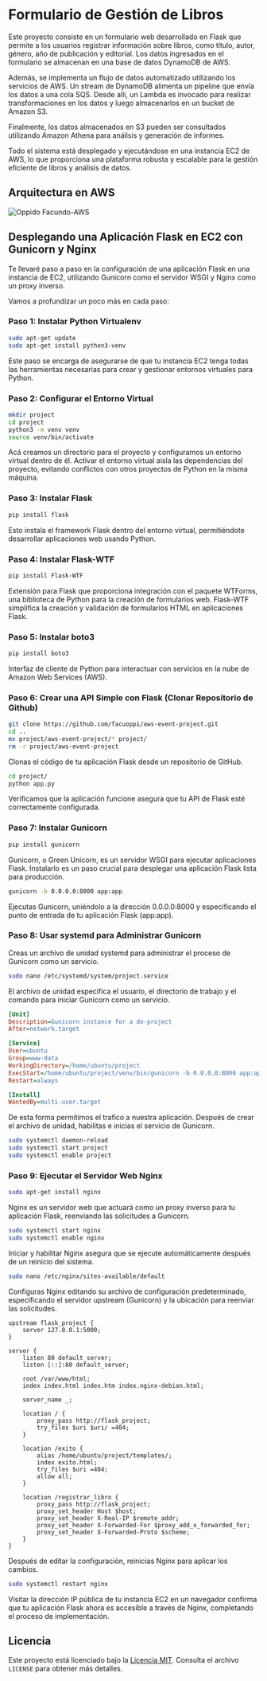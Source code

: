 # Formulario de Gestión de Libros

Este proyecto consiste en un formulario web desarrollado en Flask que permite a los usuarios registrar información sobre libros, como título, autor, género, año de publicación y editorial. Los datos ingresados en el formulario se almacenan en una base de datos DynamoDB de AWS.

Además, se implementa un flujo de datos automatizado utilizando los servicios de AWS. Un stream de DynamoDB alimenta un pipeline que envía los datos a una cola SQS. Desde allí, un Lambda es invocado para realizar transformaciones en los datos y luego almacenarlos en un bucket de Amazon S3.

Finalmente, los datos almacenados en S3 pueden ser consultados utilizando Amazon Athena para análisis y generación de informes.

Todo el sistema está desplegado y ejecutándose en una instancia EC2 de AWS, lo que proporciona una plataforma robusta y escalable para la gestión eficiente de libros y análisis de datos.

## Arquitectura en AWS

![Oppido Facundo-AWS](https://github.com/facuoppi/aws-event-project/assets/94979941/5d8dd275-d1d7-40d8-93df-7de378e856d6)

## Desplegando una Aplicación Flask en EC2 con Gunicorn y Nginx

Te llevaré paso a paso en la configuración de una aplicación Flask en una instancia de EC2, utilizando Gunicorn como el servidor WSGI y Nginx como un proxy inverso.

Vamos a profundizar un poco más en cada paso:

### Paso 1: Instalar Python Virtualenv

```bash
sudo apt-get update
sudo apt-get install python3-venv
```

Este paso se encarga de asegurarse de que tu instancia EC2 tenga todas las herramientas necesarias para crear y gestionar entornos virtuales para Python.

### Paso 2: Configurar el Entorno Virtual

```bash
mkdir project
cd project
python3 -m venv venv
source venv/bin/activate
```

Acá creamos un directorio para el proyecto y configuramos un entorno virtual dentro de él. Activar el entorno virtual aisla las dependencias del proyecto, evitando conflictos con otros proyectos de Python en la misma máquina.

### Paso 3: Instalar Flask

```bash
pip install flask
```

Esto instala el framework Flask dentro del entorno virtual, permitiéndote desarrollar aplicaciones web usando Python.

### Paso 4: Instalar Flask-WTF

```bash
pip install Flask-WTF
```
Extensión para Flask que proporciona integración con el paquete WTForms, una biblioteca de Python para la creación de formularios web. Flask-WTF simplifica la creación y validación de formularios HTML en aplicaciones Flask.

### Paso 5: Instalar boto3

```bash
pip install boto3
```
Interfaz de cliente de Python para interactuar con servicios en la nube de Amazon Web Services (AWS).

### Paso 6: Crear una API Simple con Flask (Clonar Repositorio de Github)

```bash
git clone https://github.com/facuoppi/aws-event-project.git
cd ..
mv project/aws-event-project/* project/
rm -r project/aws-event-project
```

Clonas el código de tu aplicación Flask desde un repositorio de GitHub.

```bash
cd project/
python app.py
```

Verificamos que la aplicación funcione asegura que tu API de Flask esté correctamente configurada.

### Paso 7: Instalar Gunicorn

```bash
pip install gunicorn
```

Gunicorn, o Green Unicorn, es un servidor WSGI para ejecutar aplicaciones Flask. Instalarlo es un paso crucial para desplegar una aplicación Flask lista para producción.

```bash
gunicorn -b 0.0.0.0:8000 app:app
```

Ejecutas Gunicorn, uniéndolo a la dirección 0.0.0.0:8000 y especificando el punto de entrada de tu aplicación Flask (app:app).

### Paso 8: Usar systemd para Administrar Gunicorn

Creas un archivo de unidad systemd para administrar el proceso de Gunicorn como un servicio.

```bash
sudo nano /etc/systemd/system/project.service
```

El archivo de unidad especifica el usuario, el directorio de trabajo y el comando para iniciar Gunicorn como un servicio.

```ini
[Unit]
Description=Gunicorn instance for a de-project
After=network.target

[Service]
User=ubuntu
Group=www-data
WorkingDirectory=/home/ubuntu/project
ExecStart=/home/ubuntu/project/venv/bin/gunicorn -b 0.0.0.0:8000 app:app
Restart=always

[Install]
WantedBy=multi-user.target
```

De esta forma permitimos el trafico a nuestra aplicación.
Después de crear el archivo de unidad, habilitas e inicias el servicio de Gunicorn.

```bash
sudo systemctl daemon-reload
sudo systemctl start project
sudo systemctl enable project
```

### Paso 9: Ejecutar el Servidor Web Nginx

```bash
sudo apt-get install nginx
```

Nginx es un servidor web que actuará como un proxy inverso para tu aplicación Flask, reenviando las solicitudes a Gunicorn.

```bash
sudo systemctl start nginx
sudo systemctl enable nginx
```

Iniciar y habilitar Nginx asegura que se ejecute automáticamente después de un reinicio del sistema.

```bash
sudo nano /etc/nginx/sites-available/default
```

Configuras Nginx editando su archivo de configuración predeterminado, especificando el servidor upstream (Gunicorn) y la ubicación para reenviar las solicitudes.

```nginx
upstream flask_project {
    server 127.0.0.1:5000;
}

server {
    listen 80 default_server;
    listen [::]:80 default_server;

    root /var/www/html;
    index index.html index.htm index.nginx-debian.html;

    server_name _;

    location / {
        proxy_pass http://flask_project;
        try_files $uri $uri/ =404;
    }

    location /exito {
        alias /home/ubuntu/project/templates/;
        index exito.html;
        try_files $uri =404;
        allow all;
    }

    location /registrar_libro {
        proxy_pass http://flask_project;
        proxy_set_header Host $host;
        proxy_set_header X-Real-IP $remote_addr;
        proxy_set_header X-Forwarded-For $proxy_add_x_forwarded_for;
        proxy_set_header X-Forwarded-Proto $scheme;
    }
}
```

Después de editar la configuración, reinicias Nginx para aplicar los cambios.

```bash
sudo systemctl restart nginx
```

Visitar la dirección IP pública de tu instancia EC2 en un navegador confirma que tu aplicación Flask ahora es accesible a través de Nginx, completando el proceso de implementación.


## Licencia

Este proyecto está licenciado bajo la [Licencia MIT](LICENSE). Consulta el archivo `LICENSE` para obtener más detalles.
